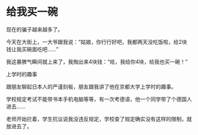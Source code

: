 # 给我买一碗

现在的骗子越来越多了。 

今天在大街上，一大爷跟我说：“姑娘，你行行好吧，我都两天没吃饭啦，给2块钱让我买碗面吃吧……” 

我这暴脾气瞬间就上来了，我掏出来4块钱：“给，我给你4块，给我也买一碗！” 

上学时的趣事 

跟朋友聊起日本人的严谨刻板，朋友跟我讲了他在京都大学上学时的趣事。 

学校规定考试不能带书本手机电脑等等，有一次考德语，他一个同学带了个德国人进去…… 

老师开始拦着，学生抗议说我没违反规定，学校查了规定确实没有这样的限制，就放进去了。